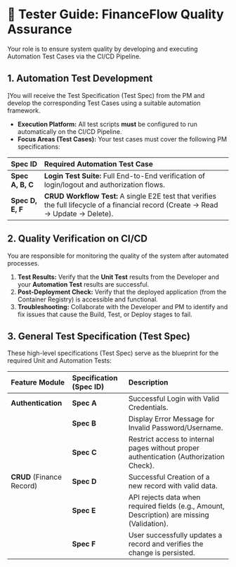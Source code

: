 # 🧪 Tester Guide: FinanceFlow Quality Assurance

Your role is to ensure system quality by developing and executing Automation Test Cases via the CI/CD Pipeline.

## 1. Automation Test Development
]You will receive the Test Specification (Test Spec) from the PM and develop the corresponding Test Cases using a suitable automation framework.

* **Execution Platform:** All test scripts **must** be configured to run automatically on the CI/CD Pipeline.
* **Focus Areas (Test Cases):** Your test cases must cover the following PM specifications:

| Spec ID | Required Automation Test Case |
| :--- | :--- |
| **Spec A, B, C** | **Login Test Suite:** Full End-to-End verification of login/logout and authorization flows. |
| **Spec D, E, F** | **CRUD Workflow Test:** A single E2E test that verifies the full lifecycle of a financial record (Create $\rightarrow$ Read $\rightarrow$ Update $\rightarrow$ Delete). |

## 2. Quality Verification on CI/CD
You are responsible for monitoring the quality of the system after automated processes.
1.  **Test Results:** Verify that the **Unit Test** results from the Developer and your **Automation Test** results are successful.
2.  **Post-Deployment Check:** Verify that the deployed application (from the Container Registry) is accessible and functional.
3.  **Troubleshooting:** Collaborate with the Developer and PM to identify and fix issues that cause the Build, Test, or Deploy stages to fail.

## 3. General Test Specification (Test Spec)

These high-level specifications (Test Spec) serve as the blueprint for the required Unit and Automation Tests:

| Feature Module | Specification (Spec ID) | Description |
| :--- | :--- | :--- |
| **Authentication** | **Spec A** | Successful Login with Valid Credentials. |
| | **Spec B** | Display Error Message for Invalid Password/Username. |
| | **Spec C** | Restrict access to internal pages without proper authentication (Authorization Check). |
| **CRUD** (Finance Record) | **Spec D** | Successful Creation of a new record with valid data. |
| | **Spec E** | API rejects data when required fields (e.g., Amount, Description) are missing (Validation). |
| | **Spec F** | User successfully updates a record and verifies the change is persisted. |
